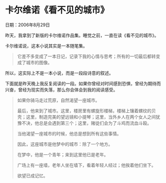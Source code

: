 # 卡尔维诺《看不见的城市》

日期：2006年8月29日

昨天，我拿到了新版的卡尔维诺作品集。睡觉之前，一直在读《看不见的城市》。

卡尔维诺说，这本小说其实是一本随笔集。

> 它差不多变成了一本日记，记录下我的心情与思考；所有的一切最后都转变成了城市的图像。

所以，这实际上不是一本小说，而是一段段诗意的叙述。

下面就是昨天晚上我反复阅读的一段。如果你曾经对时间感到恐惧，曾经为期待而兴奋，曾经为现实而失落，那么你会体会到我的阅读感受。

> 如果你骑马走过荒原，自然渴望一座城市。
>
> 最后，他来到了城市。这里，楼房里有螺旋形楼梯，楼梯上镶着螺纹的贝壳；这里，制造完美的望远镜和小提琴；这里，当外乡人在两个女人之间犹豫不决，他总是会遇到第三个；这里，赌徒们会为了斗鸡而流血斗殴。
>
> 当他渴望一座城市的时候，他总是想到所有这些事情。
>
> 因此，这座城市是他梦中的城市：除了一个地方。
>
> 在梦中，他是一个青年；来到这里他已是老年。
>
> 广场上有一座墙，老年人坐在墙下，看着年轻人经过；他挨着他们坐下。
>
> 欲望已成记忆。

